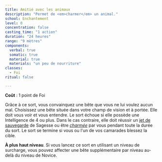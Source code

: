 ```yaml
---
title: Amitié avec les animaux
description: "Permet de <em>charmer</em> un animal."
school: Enchantement
level: 0
concentration: false
casting_time: "1 action"
duration: "24 heures"
range: "9 mètres"
components:
  verbal: true
  somatic: true
  material: true
  materials: "un peu de nourriture"
classes:
  - Foi
ritual: false

---
```

**Coût** : 1 point de Foi  

Grâce à ce sort, vous convainquez une bête que vous ne lui voulez aucun mal. Choisissez une bête située dans votre champ de vision et à portée. Elle doit vous voir et vous entendre. Le sort échoue si elle possède une Intelligence de 4 ou plus. Dans le cas contraire, elle doit réussir un [jet de sauvegarde](/utiliser-les-caracteristiques/#jets-de-sauvegarde) de Sagesse ou être [_charmée_](/gerer-la-sante-du-personnage/#charme) par vous pendant toute la durée du sort. Le sort se termine si vous ou l'un de vos camarades blessez la cible.

**À plus haut niveau**. Si vous lancez ce sort en utilisant un niveau de surcharge, vous pouvez affecter une bête supplémentaire par niveau au-delà du niveau de Novice.
